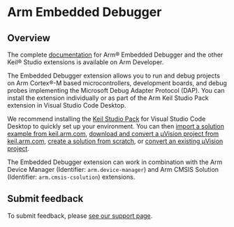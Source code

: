 # Arm Embedded Debugger

## Overview

The complete [documentation](https://developer.arm.com/documentation/108029/latest/Extension-pack-and-extensions) for Arm® Embedded Debugger and the other Keil® Studio extensions is available on Arm Developer.

The Embedded Debugger extension allows you to run and debug projects on Arm Cortex®-M based microcontrollers, development boards, and debug probes implementing the Microsoft Debug Adapter Protocol (DAP). You can install the extension individually or as part of the Arm Keil Studio Pack extension in Visual Studio Code Desktop.

We recommend installing the [Keil Studio Pack](https://marketplace.visualstudio.com/items?itemName=Arm.keil-studio-pack) for Visual Studio Code Desktop to quickly set up your environment. You can then [import a solution example from keil.arm.com](https://developer.arm.com/documentation/108029/latest/Get-started-with-an-example-project/Import-a-solution-example), [download and convert a μVision project from keil.arm.com](https://developer.arm.com/documentation/108029/latest/Get-started-with-an-example-project/Download-and-convert-a-Keil--Vision-example), [create a solution from scratch](https://developer.arm.com/documentation/108029/latest/Arm-CMSIS-Solution-extension/Create-a-solution), or [convert an existing μVision project](https://developer.arm.com/documentation/108029/latest/Arm-CMSIS-Solution-extension/Convert-a-Keil--Vision-project-to-a-solution).

The Embedded Debugger extension can work in combination with the Arm Device Manager (Identifier: `arm.device-manager`) and Arm CMSIS Solution (Identifier: `arm.cmsis-csolution`) extensions.

## Submit feedback

To submit feedback, please [see our support page](https://www.keil.arm.com/support/#:~:text=Using%20the%20Debugger).